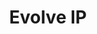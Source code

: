 ---
blog: https://evolveip.net/blog
facebook: https://facebook.com/EvolveIP
instagram: https://instagram.com/evolveip
linkedin: https://linkedin.com/company/evolve-ip
logohandle: evolveipnet
sort: evolveip
title: Evolve IP
twitter: https://x.com/EvolveIP
website: https://www.evolveip.net/
youtube: https://youtube.com/user/EvolveIP
---